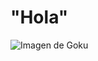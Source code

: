 # <h1> "Hola"

![Imagen de Goku](https://elcomercio.pe/resizer/-ff-6d9vg7CILcQh-WvejY7_3lQ=/1200x1200/smart/filters:format(jpeg):quality(75)/cloudfront-us-east-1.images.arcpublishing.com/elcomercio/6FUBT6XQXNHHNFOMCHIT7I34NA.jpg)
